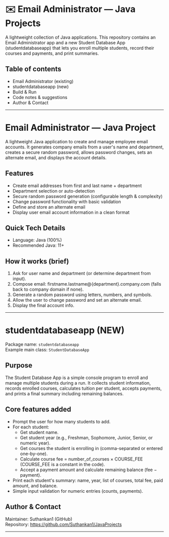 # ✉️ Email Administrator — Java Projects

A lightweight collection of Java applications. This repository contains an Email Administrator app and a new Student Database App (studentdatabaseapp) that lets you enroll multiple students, record their courses and payments, and print summaries.

## Table of contents
- Email Administrator (existing)
- studentdatabaseapp (new)
- Build & Run
- Code notes & suggestions
- Author & Contact

---

# Email Administrator — Java Project

A lightweight Java application to create and manage employee email accounts. It generates company emails from a user's name and department, creates a secure random password, allows password changes, sets an alternate email, and displays the account details.

## Features
- Create email addresses from first and last name + department
- Department selection or auto-detection
- Secure random password generation (configurable length & complexity)
- Change password functionality with basic validation
- Define and store an alternate email
- Display user email account information in a clean format

## Quick Tech Details
- Language: Java (100%)
- Recommended Java: 11+

## How it works (brief)
1. Ask for user name and department (or determine department from input).
2. Compose email: firstname.lastname@{department}.company.com (falls back to company domain if none).
3. Generate a random password using letters, numbers, and symbols.
4. Allow the user to change password and set an alternate email.
5. Display the final account info.

---

# studentdatabaseapp (NEW)

Package name: `studentdatabaseapp`  
Example main class: `StudentDatabaseApp`

## Purpose
The Student Database App is a simple console program to enroll and manage multiple students during a run. It collects student information, records enrolled courses, calculates tuition per student, accepts payments, and prints a final summary including remaining balances.

## Core features added
- Prompt the user for how many students to add.
- For each student:
    - Get student name.
    - Get student year (e.g., Freshman, Sophomore, Junior, Senior, or numeric year).
    - Get courses the student is enrolling in (comma-separated or entered one-by-one).
    - Calculate course fee = number_of_courses × COURSE_FEE (COURSE_FEE is a constant in the code).
    - Accept a payment amount and calculate remaining balance (fee − payment).
- Print each student's summary: name, year, list of courses, total fee, paid amount, and balance.
- Simple input validation for numeric entries (counts, payments).

## Author & Contact
Maintainer: Suthankan1 (GitHub)  
Repository: https://github.com/Suthankan1/JavaProjects

---

